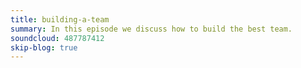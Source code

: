 ```yaml
---
title: building-a-team
summary: In this episode we discuss how to build the best team.
soundcloud: 487787412
skip-blog: true
---
```

